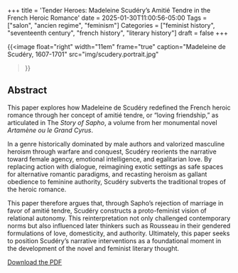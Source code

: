 +++
title = 'Tender Heroes: Madeleine Scudéry’s Amitié Tendre in the French Heroic Romance'
date = 2025-01-30T11:00:56-05:00
Tags = ["salon", "ancien regime", "feminism"]
Categories = ["feminist history", "seventeenth century", "french history", "literary history"]
draft = false
+++

{{<image
    float="right"
    width="11em"
    frame="true"
    caption="Madeleine de Scudéry, 1607-1701"
    src="img/scudery.portrait.jpg"
>}}

## Abstract
This paper explores how Madeleine de Scudéry redefined the French heroic romance through her concept of amitié tendre, or “loving friendship,” as articulated in The *Story of Sapho*, a volume from her monumental novel *Artamène ou le Grand Cyrus*. 

In a genre historically dominated by male authors and valorized masculine heroism through warfare and conquest, Scudéry reorients the narrative toward female agency, emotional intelligence, and egalitarian love. By replacing action with dialogue, reimagining exotic settings as safe spaces for alternative romantic paradigms, and recasting heroism as gallant obedience to feminine authority, Scudéry subverts the traditional tropes of the heroic romance. 

This paper therefore argues that, through Sapho’s rejection of marriage in favor of amitié tendre, Scudéry constructs a proto-feminist vision of relational autonomy. This reinterpretation not only challenged contemporary norms but also influenced later thinkers such as Rousseau in their gendered formulations of love, domesticity, and authority. Ultimately, this paper seeks to position Scudéry’s narrative interventions as a foundational moment in the development of the novel and feminist literary thought.

[Download the PDF](https://drive.google.com/uc?export=download&id=1Cru97pj9fmPi_QcfNDKXlujktoYiqOYq)